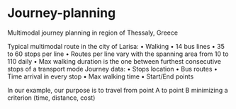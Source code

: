 # Journey-planning
Multimodal journey planning in region of Thessaly, Greece

Typical multimodal route in the city of Larisa:
• Walking
• 14 bus lines
• 35 to 60 stops per line
• Routes per line vary with the spanning area from 10 to 110 daily
• Max walking duration is the one between furthest consecutive stops of a transport mode
Journey data:
• Stops location
• Bus routes
• Time arrival in every stop
• Max walking time
• Start/End points

In our example, our purpose is to travel from point Α to point Β minimizing a criterion (time, distance, cost)
